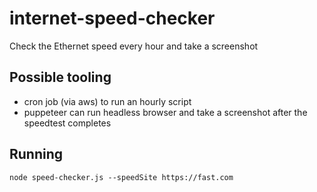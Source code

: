 # internet-speed-checker
Check the Ethernet speed every hour and take a screenshot

## Possible tooling
- cron job (via aws) to run an hourly script
- puppeteer can run headless browser and take a screenshot after the speedtest completes


## Running
`node speed-checker.js --speedSite https://fast.com`
